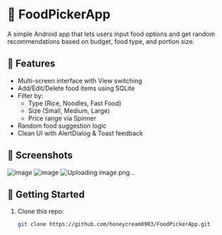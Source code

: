 # 🍱 FoodPickerApp

A simple Android app that lets users input food options and get random recommendations based on budget, food type, and portion size.

## 📱 Features

- Multi-screen interface with View switching
- Add/Edit/Delete food items using SQLite
- Filter by:
  - Type (Rice, Noodles, Fast Food)
  - Size (Small, Medium, Large)
  - Price range via Spinner
- Random food suggestion logic
- Clean UI with AlertDialog & Toast feedback

## 📸 Screenshots
![image](https://github.com/user-attachments/assets/36c5579c-c41b-4835-bf91-7bd13c3aa9f4)
![image](https://github.com/user-attachments/assets/41726ee6-ee9d-472e-ab1c-88db0f7de77d)
![Uploading image.png…]()



## 🚀 Getting Started

1. Clone this repo:
   ```bash
   git clone https://github.com/honeycream0903/FoodPickerApp.git
